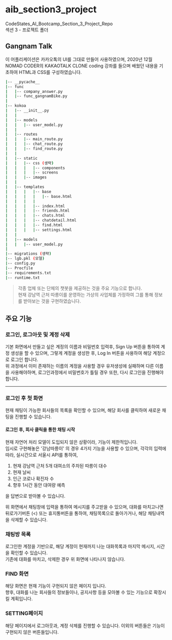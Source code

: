 # aib_section3_project
CodeStates_AI_Bootcamp_Section_3_Project_Repo  
섹션 3 - 프로젝트 폴더
## Gangnam Talk 
이 어플리케이션은 카카오톡의 UI를 그대로 만들어 사용하였으며, 2020년 12월 NOMAD CODER의 KAKAOTALK CLONE coding 강좌를 들으며 배웠던 내용을 기초하여 HTML과 CSS를 구성하였습니다. 

```bash
|-- __pycache__
|-- func
|   |-- company_answer.py
|   |-- func_gangnamBike.py
|
|-- kokoa
|   |-- __init__.py
|   |
|   |-- models
|   |   |-- user_model.py
|   |
|   |-- routes
|   |   |-- main_route.py
|   |   |-- chat_route.py
|   |   |-- find_route.py
|   |
|   |-- static
|   |   |-- css (생략)
|   |   |   |-- components
|   |   |   |-- screens
|   |   |-- images
|   |
|   |-- templates
|   |   |   |-- base
|   |   |   |   |-- base.html
|   |   |   |   
|   |   |   |-- index.html
|   |   |   |-- friends.html
|   |   |   |-- chats.html
|   |   |   |-- chatdetail.html
|   |   |   |-- find.html
|   |   |   |-- settings.html
|   |
|   |-- models
|   |   |-- user_model.py
|   
|-- migrations (생략)
|-- lgb.pkl (모델)
|-- config.py 
|-- Procfile
|-- requirements.txt
|-- runtime.txt
```

> 각종 업체 또는 단체의 챗봇을 제공하는 것을 주요 기능으로 합니다.  
현재 강남역 근처 따릉이를 운영하는 가상의 사업체를 가정하여 그를 통해 정보를 받아보는 것을 구현하였습니다. 

## 주요 기능
### 로그인, 로그아웃 및 계정 삭제
기본 화면에서 만들고 싶은 계정의 이름과 비밀번호 입력후, Sign Up 버튼을 통하여 계정 생성을 할 수 있으며, 그렇게 계정을 생성한 후, Log In 버튼을 사용하여 해당 계정으로 로그인 합니다.   
위 과정에서 이미 존재하는 이름의 계정을 사용할 경우 유저생성에 실패하며 다른 이름을 사용해야하며, 로그인과정에서 비밀번호가 틀릴 경우 또한, 다시 로그인을 진행해야합니다.
___
### 로그인 후 첫 화면
현재 채팅이 가능한 회사들의 목록을 확인할 수 있으며, 해당 회사를 클릭하여 새로운 채팅을 진행할 수 있습니다.

#### 로그인 후, 회사 클릭을 통한 채팅 시작
현재 자연어 처리 모델이 도입되지 않은 상황이라, 기능이 제한적입니다.   
임시로 구현해놓은 '강남따릉이' 의 경우 4가지 기능을 사용할 수 있으며, 각각의 입력에 따라, 실시간으로 서울시 API를 통하여, 
1. 현재 강남역 근처 5개 대여소의 주차된 따릉이 대수
2. 현재 날씨
3. 인근 코로나 확진자 수
4. 향후 1시간 동안 대여량 예측  

을 답변으로 받아볼 수 있습니다.  

위 화면에서 채팅창에 입력을 통하여 메시지를 주고받을 수 있으며, 대화를 마치고나면 뒤로가기버튼 (<) 또는 휴지통버튼을 통하여, 채팅목록으로 돌아가거나, 해당 채팅내역을 삭제할 수 있습니다. 

### 채팅방 목록
로그인한 계정을 기반으로, 해당 계정이 현재까지 나눈 대화목록과 마지막 메시지, 시간을 확인할 수 있습니다.  
기존에 대화를 마치고, 삭제한 경우 위 화면에 나타나지 않습니다.

### FIND 화면
해당 화면은 현재 기능이 구현되지 않은 페이지 입니다.   
향후, 대화를 나눈 회사들의 정보들이나, 공지사항 등을 모아볼 수 있는 기능으로 확장시킬 계획입니다. 

### SETTING페이지
해당 페이지에서 로그아웃과, 계정 삭제를 진행할 수 있습니다. 
이외의 버튼들은 기능이 구현되지 않은 버튼들입니다.